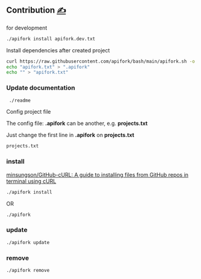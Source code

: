 
## Contribution [<span style='font-size:20px;'>&#x270D;</span>](https://github.com/apipackage/bash/edit/main/DOCS/CONTRIBUTION.md)

for development
```bash
./apifork install apifork.dev.txt
```

Install dependencies after created project
```bash
curl https://raw.githubusercontent.com/apifork/bash/main/apifork.sh -o apifork
echo "apifork.txt" > ".apifork"
echo "" > "apifork.txt"
```

### Update documentation

```bash
 ./readme
```

Config project file

The config file: **.apifork** can be another, e.g. **projects.txt**

Just change the first line in  **.apifork** on **projects.txt**
```bash
projects.txt
```


### install

[minsungson/GitHub-cURL: A guide to installing files from GitHub repos in terminal using cURL](https://github.com/minsungson/GitHub-cURL)

```bash
./apifork install
```
OR

```bash
./apifork
```

### update

```bash
./apifork update
```


### remove

```bash
./apifork remove
```

